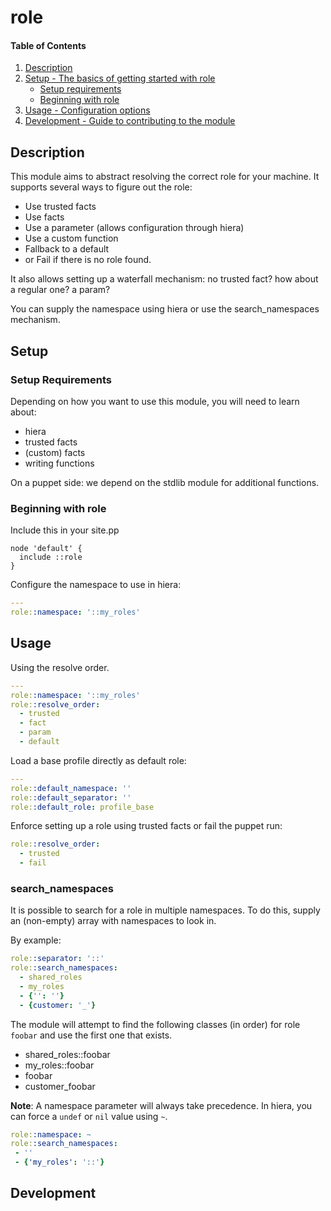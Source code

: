 # role

#### Table of Contents

1. [Description](#description)
2. [Setup - The basics of getting started with role](#setup)
    * [Setup requirements](#setup-requirements)
    * [Beginning with role](#beginning-with-role)
3. [Usage - Configuration options](#usage)
4. [Development - Guide to contributing to the module](#development)

## Description

This module aims to abstract resolving the correct role for your machine. It supports several ways to
figure out the role:

* Use trusted facts
* Use facts
* Use a parameter (allows configuration through hiera)
* Use a custom function
* Fallback to a default
* or Fail if there is no role found.

It also allows setting up a waterfall mechanism: no trusted fact? how about a regular one? a param?

You can supply the namespace using hiera or use the search_namespaces mechanism.

## Setup

### Setup Requirements

Depending on how you want to use this module, you will need to learn about:
* hiera
* trusted facts
* (custom) facts
* writing functions

On a puppet side: we depend on the stdlib module for additional functions.

### Beginning with role

Include this in your site.pp

```puppet
node 'default' {
  include ::role
}
```

Configure the namespace to use in hiera:

```yaml
---
role::namespace: '::my_roles'
```

## Usage

Using the resolve order.

```yaml
---
role::namespace: '::my_roles'
role::resolve_order:
  - trusted
  - fact
  - param
  - default
```

Load a base profile directly as default role:

```yaml
---
role::default_namespace: ''
role::default_separator: ''
role::default_role: profile_base
```

Enforce setting up a role using trusted facts or fail the puppet run:

```yaml
role::resolve_order:
  - trusted
  - fail
```

### search_namespaces

It is possible to search for a role in multiple namespaces. To do this, supply an (non-empty) array with namespaces to look in.

By example:
```yaml
role::separator: '::'
role::search_namespaces:
  - shared_roles
  - my_roles
  - {'': ''}
  - {customer: '_'}
```

The module will attempt to find the following classes (in order) for role `foobar` and use the first one that exists.

- shared_roles::foobar
- my_roles::foobar
- foobar
- customer_foobar


**Note**: A namespace parameter will always take precedence. In hiera, you can force a `undef` or `nil` value using `~`.

```yaml
role::namespace: ~
role::search_namespaces:
 - ''
 - {'my_roles': '::'}

```

## Development
